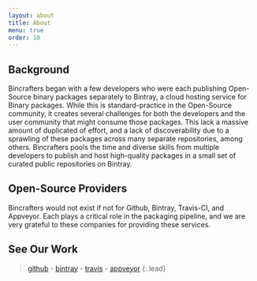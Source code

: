 ```yaml
---
layout: about
title: About
menu: true
order: 10
---
```

## Background
Bincrafters began with a few developers who were each publishing Open-Source binary packages separately to Bintray, a cloud hosting service for Binary packages. While this is standard-practice in the Open-Source community, it creates several challenges for both the developers and the user community that might consume those packages. This lack a massive amount of duplicated of effort, and a lack of discoverability due to a sprawling of these packages across many separate repositories, among others. Bincrafters pools the time and diverse skills from multiple developers to publish and host high-quality packages in a small set of curated public repositories on Bintray.

## Open-Source Providers
Bincrafters would not exist if not for Github, Bintray, Travis-CI, and Appveyor. Each plays a critical role in the packaging pipeline, and we are very grateful to these companies for providing these services. 

## See Our Work

> [github](https://github.com/bincrafters) - [bintray](https://bintray.com/bincrafters) - [travis](https://travis-ci.org/bincrafters) - [appveyor](https://appveyor.com/bincrafters)
{:.lead}



